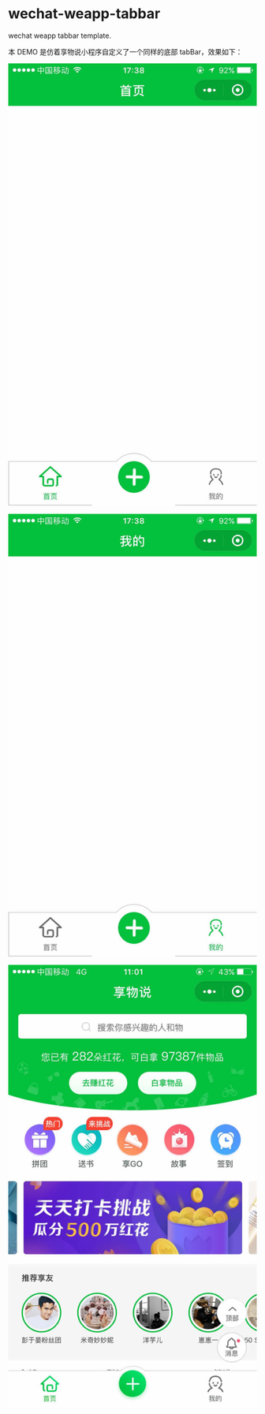 # wechat-weapp-tabbar
wechat weapp tabbar template.

本 DEMO 是仿着享物说小程序自定义了一个同样的底部 tabBar，效果如下：

![首页](https://github.com/jayjun0805/wechat-weapp-tabbar/blob/master/demo/%E9%A6%96%E9%A1%B5.jpg)


![我的](https://github.com/jayjun0805/wechat-weapp-tabbar/blob/master/demo/%E6%88%91%E7%9A%84.jpg)


![享物说](https://github.com/jayjun0805/wechat-weapp-tabbar/blob/master/demo/%E4%BA%AB%E7%89%A9%E8%AF%B4.jpg)
